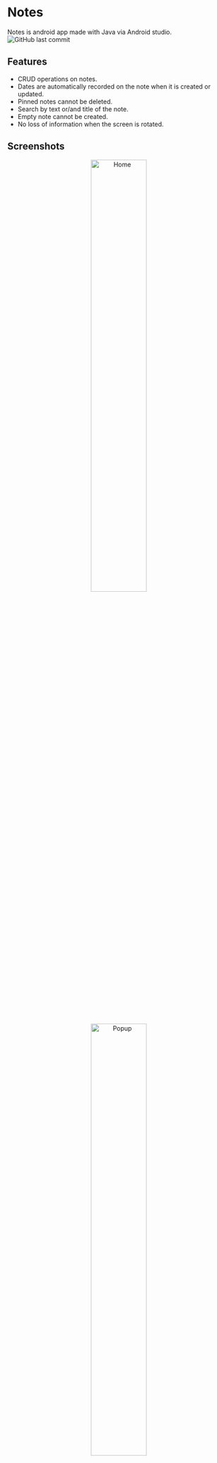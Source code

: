 # Notes
Notes is android app made with Java via Android studio.<br />
<img alt="GitHub last commit" src="https://img.shields.io/github/last-commit/Paradonized/Ski-Resort?style=plastic">

## Features
* CRUD operations on notes.
* Dates are automatically recorded on the note when it is created or updated.
* Pinned notes cannot be deleted.
* Search by text or/and title of the note.
* Empty note cannot be created.
* No loss of information when the screen is rotated.

## Screenshots
<p align="center">
 <img alt="Home" width="50%" src="https://user-images.githubusercontent.com/85744016/175787010-18175103-27bd-4291-b43f-53659cb0b0ba.png" />

 <img alt="Popup" width="50%" src="https://user-images.githubusercontent.com/85744016/175787370-97e9a318-b846-471d-a57a-54e62db342ac.png" />

 <img alt="Create Note" width="50%" src="https://user-images.githubusercontent.com/85744016/175787015-fd00af1a-9deb-4a1b-83c0-04cb2ea836b2.png" />
 
<img alt="Search Note" width="50%" src="https://user-images.githubusercontent.com/85744016/175787028-728dae1c-8332-4d96-b0a0-eb125e9e76e5.png" />
 
 <img alt="View Note" width="50%" src="https://user-images.githubusercontent.com/85744016/175787042-b7effd98-a07a-4d4d-8d35-32ebae3b2ceb.png" />
</p>

## Technical Part
* RecyclerView is used in order to visualize all notes. 
* RelativeLayout is used in order to fit as many notes as possible and to lessen the empty space between notes.
* With CardView is visualized each note with its title (if it has one), content and date of creation.
* Popup menu is used for deleting or pinning/unpinning notes.
* RoomDB is used as our database.

## Future improvements
* Profiles.
* Tags.
* Filter by tags.
* Side menu.
